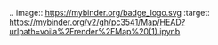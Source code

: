 .. image:: https://mybinder.org/badge_logo.svg
 :target: https://mybinder.org/v2/gh/pc3541/Map/HEAD?urlpath=voila%2Frender%2FMap%20(1).ipynb

